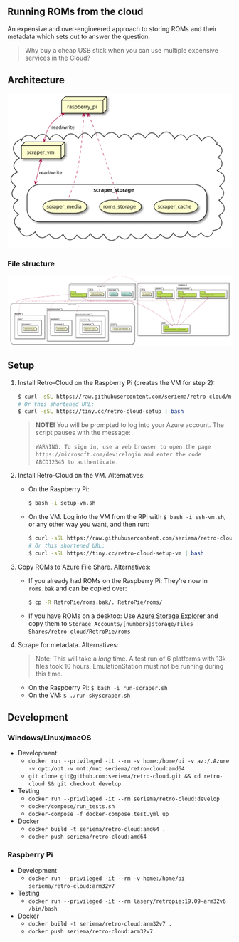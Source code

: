 Running ROMs from the cloud
---

An expensive and over-engineered approach to storing ROMs and their metadata which sets out to answer the question:
> Why buy a cheap USB stick when you can use multiple expensive services in the Cloud?

## Architecture

![architecture-diagram](diagrams/architecture.svg)

### File structure

![filestructure-diagram](diagrams/filestructure.svg)

## Setup

1. Install Retro-Cloud on the Raspberry Pi (creates the VM for step 2):

    ```bash
    $ curl -sSL https://raw.githubusercontent.com/seriema/retro-cloud/master/raspberry-pi/download-and-run.sh | bash
    # Or this shortened URL:
    $ curl -sSL https://tiny.cc/retro-cloud-setup | bash
    ```

    > **NOTE!** You will be prompted to log into your Azure account. The script pauses with the message:
    >
    > `WARNING: To sign in, use a web browser to open the page https://microsoft.com/devicelogin and enter the code ABCD12345 to authenticate.`

1. Install Retro-Cloud on the VM. Alternatives:
    * On the Raspberry Pi:

        ```bash
        $ bash -i setup-vm.sh
        ```

    * On the VM. Log into the VM from the RPi with `$ bash -i ssh-vm.sh`, or any other way you want, and then run:

        ```bash
        $ curl -sSL https://raw.githubusercontent.com/seriema/retro-cloud/master/virtual-machine/setup.sh | bash
        # Or this shortened URL:
        $ curl -sSL https://tiny.cc/retro-cloud-setup-vm | bash
        ```

1. Copy ROMs to Azure File Share. Alternatives:
    * If you already had ROMs on the Raspberry Pi: They're now in `roms.bak` and can be copied over:

        ```bash
        $ cp -R RetroPie/roms.bak/. RetroPie/roms/
        ```

    * If you have ROMs on a desktop: Use [Azure Storage Explorer](https://azure.microsoft.com/en-us/features/storage-explorer/) and copy them to `Storage Accounts/[numbers]storage/Files Shares/retro-cloud/RetroPie/roms`
1. Scrape for metadata. Alternatives:
    > Note: This will take a _long_ time. A test run of 6 platforms with 13k files took 10 hours. EmulationStation must not be running during this time.
    * On the Raspberry Pi: `$ bash -i run-scraper.sh`
    * On the VM: `$ ./run-skyscraper.sh`

## Development

### Windows/Linux/macOS

* Development
    * `docker run --privileged -it --rm -v home:/home/pi -v az:/.Azure -v opt:/opt -v mnt:/mnt seriema/retro-cloud:amd64`
    * `git clone git@github.com:seriema/retro-cloud.git && cd retro-cloud && git checkout develop`
* Testing
    * `docker run --privileged -it --rm seriema/retro-cloud:develop`
    * `docker/compose/run_tests.sh`
    * `docker-compose -f docker-compose.test.yml up`
* Docker
    * `docker build -t seriema/retro-cloud:amd64 .`
    * `docker push seriema/retro-cloud:amd64`

### Raspberry Pi

* Development
    * `docker run --privileged -it --rm -v home:/home/pi seriema/retro-cloud:arm32v7`
* Testing
    * `docker run --privileged -it --rm lasery/retropie:19.09-arm32v6 /bin/bash`
* Docker
    * `docker build -t seriema/retro-cloud:arm32v7 .`
    * `docker push seriema/retro-cloud:arm32v7`
